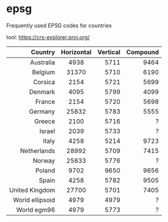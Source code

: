 # epsg

Frequently used EPSG codes for countries

tool: https://crs-explorer.proj.org/

| Country        | Horizontal    | Vertical | Compound |
| --------------:|:-------------:| --------:|----------:
| Australia      | 4938          | 5711     | 9464     |
| Belgium        | 31370         | 5710     | 6190     |
| Corsica        | 2154          | 5721     | 5699     |
| Denmark        | 4095          | 5799     | 4099     |
| France         | 2154          | 5720     | 5698     |
| Germany        | 25832         | 5783     | 5555     |
| Greece         | 2100          | 5716	    | ?        | 
| Israel         | 2039          | 5733     | ?        |
| Italy          | 4258	        | 5214      | 9723     |
| Netherlands    | 28992         | 5709     | 7415     |
| Norway         | 25833         | 5776     | ?        |
| Poland         | 9702          | 9650     | 9656     |
| Spain          | 4258          | 5782     | 9505     |
| United Kingdom | 27700         | 5701     | 7405     |
| World ellipsoid| 4979          | 4979     | ?        |
| World egm96    | 4979          | 5773     | ?        |

